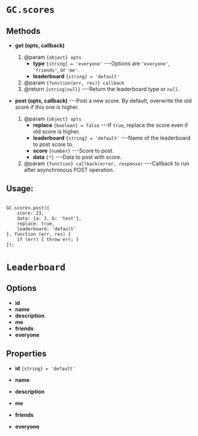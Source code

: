 # `GC.scores`

## Methods

* __get (opts, callback)__
	1. @param `{object} opts`
		* __type__ `{string} = 'everyone'` ---Options are `'everyone'`, `'friends'`, or `'me'`.
		* __leaderboard__ `{string} = 'default'`
	2. @param `{function(err, res)} callback`
	3. @return `{string|null}` ---Return the leaderboard type or `null`.

* __post (opts, callback)__ ---Post a new score. By default, overwrite the old score if this one is higher.
	1. @param `{object} opts`
		* __replace__ `{boolean} = false` ---If `true`, replace the score even if old score is higher.
		* __leaderboard__ `{string} = 'default'` ---Name of the leaderboard to post score to.
		* __score__ `{number}` ---Score to post.
		* __data__ `{*}` ---Data to post with score.
	2. @param `{function} callback(error, response)` ---Callback to run after asynchronous POST operation.


## Usage:

~~~

GC.scores.post({
	score: 23,
	data: {a: 3, b: 'test'},
	replace: true,
	leaderboard: 'default'
}, function (err, res) {
	if (err) { throw err; }
});
~~~

# `Leaderboard`

## Options

* __id__
* __name__
* __description__
* __me__
* __friends__
* __everyone__

## Properties

* __id__ `{string} = 'default'`

* __name__

* __description__

* __me__

* __friends__

* __everyone__
